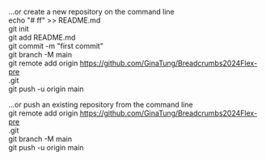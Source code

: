 …or create a new repository on the command line<br>
echo "# ff" >> README.md<br>
git init<br>
git add README.md<br>
git commit -m "first commit"<br>
git branch -M main<br>
git remote add origin https://github.com/GinaTung/Breadcrumbs2024Flex-pre<br>
.git<br>
git push -u origin main<br>


…or push an existing repository from the command line<br>
git remote add origin https://github.com/GinaTung/Breadcrumbs2024Flex-pre<br>
.git<br>
git branch -M main<br>
git push -u origin main<br>

